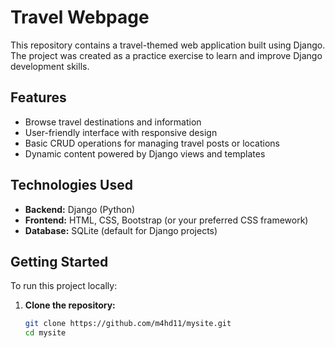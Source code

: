 # Travel Webpage

This repository contains a travel-themed web application built using Django. The project was created as a practice exercise to learn and improve Django development skills.

## Features

- Browse travel destinations and information
- User-friendly interface with responsive design
- Basic CRUD operations for managing travel posts or locations
- Dynamic content powered by Django views and templates

## Technologies Used

- **Backend:** Django (Python)
- **Frontend:** HTML, CSS, Bootstrap (or your preferred CSS framework)
- **Database:** SQLite (default for Django projects)

## Getting Started

To run this project locally:

1. **Clone the repository:**
   ```bash
   git clone https://github.com/m4hd11/mysite.git
   cd mysite
